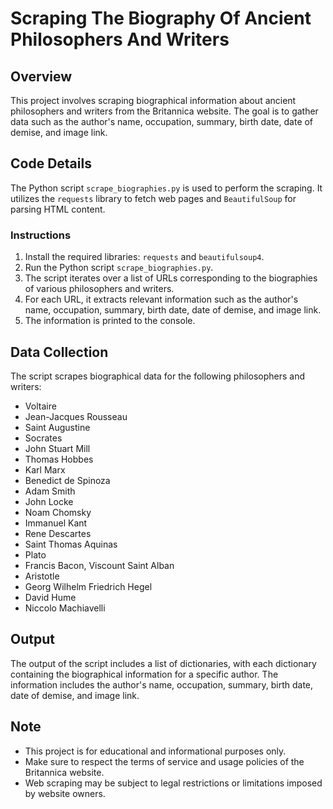 # Scraping The Biography Of Ancient Philosophers And Writers

## Overview

This project involves scraping biographical information about ancient philosophers and writers from the Britannica website. The goal is to gather data such as the author's name, occupation, summary, birth date, date of demise, and image link.

## Code Details

The Python script `scrape_biographies.py` is used to perform the scraping. It utilizes the `requests` library to fetch web pages and `BeautifulSoup` for parsing HTML content.

### Instructions

1. Install the required libraries: `requests` and `beautifulsoup4`.
2. Run the Python script `scrape_biographies.py`.
3. The script iterates over a list of URLs corresponding to the biographies of various philosophers and writers.
4. For each URL, it extracts relevant information such as the author's name, occupation, summary, birth date, date of demise, and image link.
5. The information is printed to the console.

## Data Collection

The script scrapes biographical data for the following philosophers and writers:

- Voltaire
- Jean-Jacques Rousseau
- Saint Augustine
- Socrates
- John Stuart Mill
- Thomas Hobbes
- Karl Marx
- Benedict de Spinoza
- Adam Smith
- John Locke
- Noam Chomsky
- Immanuel Kant
- Rene Descartes
- Saint Thomas Aquinas
- Plato
- Francis Bacon, Viscount Saint Alban
- Aristotle
- Georg Wilhelm Friedrich Hegel
- David Hume
- Niccolo Machiavelli

## Output

The output of the script includes a list of dictionaries, with each dictionary containing the biographical information for a specific author. The information includes the author's name, occupation, summary, birth date, date of demise, and image link.

## Note

- This project is for educational and informational purposes only.
- Make sure to respect the terms of service and usage policies of the Britannica website.
- Web scraping may be subject to legal restrictions or limitations imposed by website owners.
